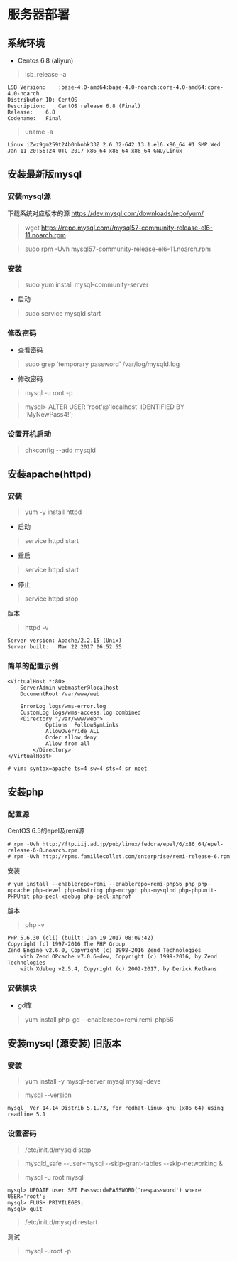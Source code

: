 # 服务器部署


## 系统环境

* Centos 6.8 (aliyun)

> lsb_release -a

```shell
LSB Version:	:base-4.0-amd64:base-4.0-noarch:core-4.0-amd64:core-4.0-noarch
Distributor ID:	CentOS
Description:	CentOS release 6.8 (Final)
Release:	6.8
Codename:	Final
```

> uname -a

```shell
Linux iZwz9gm259t24b0hbnhk33Z 2.6.32-642.13.1.el6.x86_64 #1 SMP Wed Jan 11 20:56:24 UTC 2017 x86_64 x86_64 x86_64 GNU/Linux
```


## 安装最新版mysql

### 安装mysql源

下载系统对应版本的源 https://dev.mysql.com/downloads/repo/yum/

> wget https://repo.mysql.com//mysql57-community-release-el6-11.noarch.rpm

> sudo rpm -Uvh mysql57-community-release-el6-11.noarch.rpm

### 安装

> sudo yum install mysql-community-server

* 启动

> sudo service mysqld start

### 修改密码

* 查看密码

> sudo grep 'temporary password' /var/log/mysqld.log

* 修改密码

> mysql -u root -p

> mysql> ALTER USER 'root'@'localhost' IDENTIFIED BY 'MyNewPass4!';

### 设置开机启动

> chkconfig --add mysqld

## 安装apache(httpd)

### 安装

> yum -y install httpd

* 启动

> service httpd start

* 重启

> service httpd start

* 停止

> service httpd stop

版本

> httpd -v

```shell
Server version: Apache/2.2.15 (Unix)
Server built:   Mar 22 2017 06:52:55
```


### 简单的配置示例

```shell
<VirtualHost *:80>
	ServerAdmin webmaster@localhost
	DocumentRoot /var/www/web

	ErrorLog logs/wms-error.log
	CustomLog logs/wms-access.log combined
	<Directory "/var/www/web">
      		Options  FollowSymLinks
        	AllowOverride ALL
        	Order allow,deny
        	Allow from all
    	</Directory>
</VirtualHost>

# vim: syntax=apache ts=4 sw=4 sts=4 sr noet
```



## 安装php

### 配置源

CentOS 6.5的epel及remi源

```shell
# rpm -Uvh http://ftp.iij.ad.jp/pub/linux/fedora/epel/6/x86_64/epel-release-6-8.noarch.rpm
# rpm -Uvh http://rpms.famillecollet.com/enterprise/remi-release-6.rpm
```

安装

```shell
# yum install --enablerepo=remi --enablerepo=remi-php56 php php-opcache php-devel php-mbstring php-mcrypt php-mysqlnd php-phpunit-PHPUnit php-pecl-xdebug php-pecl-xhprof
```

版本

> php -v

```shell
PHP 5.6.30 (cli) (built: Jan 19 2017 08:09:42) 
Copyright (c) 1997-2016 The PHP Group
Zend Engine v2.6.0, Copyright (c) 1998-2016 Zend Technologies
    with Zend OPcache v7.0.6-dev, Copyright (c) 1999-2016, by Zend Technologies
    with Xdebug v2.5.4, Copyright (c) 2002-2017, by Derick Rethans
```

### 安装模块

* gd库

> yum install php-gd --enablerepo=remi,remi-php56



## 安装mysql (源安装) 旧版本

### 安装

> yum install -y mysql-server mysql mysql-deve

> mysql --version

```shell
mysql  Ver 14.14 Distrib 5.1.73, for redhat-linux-gnu (x86_64) using readline 5.1
```

### 设置密码

> /etc/init.d/mysqld stop

> mysqld_safe --user=mysql --skip-grant-tables --skip-networking &

> mysql -u root mysql

```shell
mysql> UPDATE user SET Password=PASSWORD('newpassword') where USER='root';   
mysql> FLUSH PRIVILEGES;   
mysql> quit  
```

> /etc/init.d/mysqld restart

测试

> mysql -uroot -p

